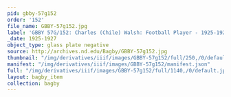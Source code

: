 ```yaml
---
pid: gbby-57g152
order: '152'
file_name: GBBY-57g152.jpg
label: 'GBBY 57G/152: Charles (Chile) Walsh: Football Player - 1925-1927'
_date: 1925-1927
object_type: glass plate negative
source: http://archives.nd.edu/Bagby/GBBY-57g152.jpg
thumbnail: "/img/derivatives/iiif/images/GBBY-57g152/full/250,/0/default.jpg"
manifest: "/img/derivatives/iiif/images/GBBY-57g152/manifest.json"
full: "/img/derivatives/iiif/images/GBBY-57g152/full/1140,/0/default.jpg"
layout: bagby_item
collection: bagby
---
```

